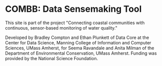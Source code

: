 # COMBB: Data Sensemaking Tool

This site is part of the project "Connecting coastal communities with continuous, sensor-based 
monitoring of water quality."

Developed by Bradley Compton and Ethan Plunkett of Data Core at the Center for
Data Science, Manning College of Information and Computer Sciences, UMass Amherst, 
for Seema Ravandale and Anita Milman of the Department of Environmental Conservation, UMass Amherst.
Funding was provided by the National Science Foundation.